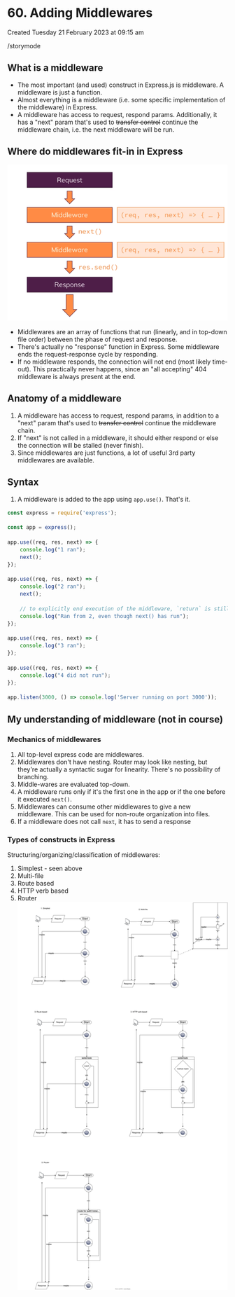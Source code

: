 # 60. Adding Middlewares
Created Tuesday 21 February 2023 at 09:15 am

/storymode

## What is a middleware
- The most important (and used) construct in Express.js is middleware. A middleware is just a function.
- Almost everything is a middleware (i.e. some specific implementation of the middleware) in Express.
- A middleware has access to request, respond params. Additionally, it has a "next" param that's used to ~~transfer control~~ continue the middleware chain, i.e. the next middleware will be run.


## Where do middlewares fit-in in Express
![](../../../../assets/60_Adding_Middlewares-image-1.png)
- Middlewares are an array of functions that run (linearly, and in top-down file order) between the phase of request and response.
- There's actually no "response" function in Express. Some middleware ends the request-response cycle by responding. 
- If no middleware responds, the connection will not end (most likely time-out). This practically never happens, since an "all accepting" 404 middleware is always present at the end.

## Anatomy of a middleware
1. A middleware has access to request, respond params, in addition to a "next" param that's used to ~~transfer control~~ continue the middleware chain.
2. If "next" is not called in a middleware, it should either respond or else the connection will be stalled (never finish).
3. Since middlewares are just functions, a lot of useful 3rd party middlewares are available.


## Syntax
1. A middleware is added to the app using `app.use()`. That's it.
```js
const express = require('express');

const app = express();

app.use((req, res, next) => {
    console.log("1 ran");
    next();
});

app.use((req, res, next) => {
    console.log("2 ran");
    next();

	// to explicitly end execution of the middleware, `return` is still needed. Only `next()` is not sufficient
	console.log("Ran from 2, even though next() has run");
});

app.use((req, res, next) => {
	console.log("3 ran");
});

app.use((req, res, next) => {
	console.log("4 did not run");
});

app.listen(3000, () => console.log('Server running on port 3000'));
```


## My understanding of middleware (not in course)
### Mechanics of middlewares
1. All top-level express code are middlewares.
2. Middlewares don't have nesting. Router may look like nesting, but they're actually a syntactic sugar for linearity. There's no possibility of branching.
3. Middle-wares are evaluated top-down.
4. A middleware runs only if it's the first one in the app or if the one before it executed `next()`.
5. Middlewares can consume other middlewares to give a new middleware. This can be used for non-route organization into files.
6. If a middleware does not call `next`, it has to send a response

### Types of constructs in Express
Structuring/organizing/classification of middlewares:
1. Simplest - seen above
2. Multi-file
3. Route based
4. HTTP verb based
5. Router
![](../../../../assets/60_Adding_Middlewares-image-2.svg)